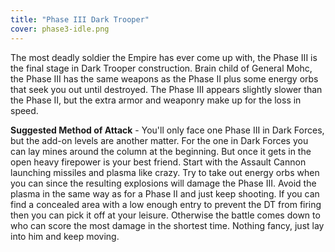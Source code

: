 ```yaml
---
title: "Phase III Dark Trooper"
cover: phase3-idle.png
---
```


The most deadly soldier the Empire has ever come up with, the Phase III is the final stage in Dark Trooper construction. Brain child of General Mohc, the Phase III has the same weapons as the Phase II plus some energy orbs that seek you out until destroyed. The Phase III appears slightly slower than the Phase II, but the extra armor and weaponry make up for the loss in speed.

**Suggested Method of Attack** - You'll only face one Phase III in Dark Forces, but the add-on levels are another matter. For the one in Dark Forces you can lay mines around the column at the beginning. But once it gets in the open heavy firepower is your best friend. Start with the Assault Cannon launching missiles and plasma like crazy. Try to take out energy orbs when you can since the resulting explosions will damage the Phase III. Avoid the plasma in the same way as for a Phase II and just keep shooting. If you can find a concealed area with a low enough entry to prevent the DT from firing then you can pick it off at your leisure. Otherwise the battle comes down to who can score the most damage in the shortest time. Nothing fancy, just lay into him and keep moving.